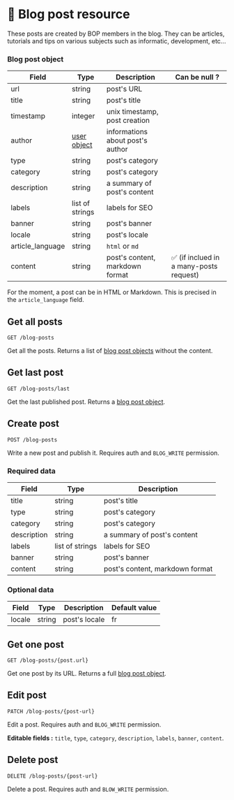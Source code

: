 # 📰 Blog post resource

These posts are created by BOP members in the blog. They can be articles, tutorials and tips on various subjects such as informatic, development, etc...

### Blog post object

| Field            | Type                   | Description                      | Can be null ?                           |
| ---------------- | ---------------------- | -------------------------------- | --------------------------------------- |
| url              | string                 | post's URL                       |                                         |
| title            | string                 | post's title                     |                                         |
| timestamp        | integer                | unix timestamp, post creation    |                                         |
| author           | [user object](User.md) | informations about post's author |                                         |
| type             | string                 | post's category                  |                                         |
| category         | string                 | post's category                  |                                         |
| description      | string                 | a summary of post's content      |                                         |
| labels           | list of strings        | labels for SEO                   |                                         |
| banner           | string                 | post's banner                    |                                         |
| locale           | string                 | post's locale                    |                                         |
| article_language | string                 | `html` or `md`                   |                                         |
| content          | string                 | post's content, markdown format  | ✅ (if inclued in a many-posts request) |

For the moment, a post can be in HTML or Markdown. This is precised in the `article_language` field.

## Get all posts

`GET /blog-posts`

Get all the posts. Returns a list of [blog post objects](#blog-post-object) without the content.

## Get last post

`GET /blog-posts/last`

Get the last published post. Returns a [blog post object](#blog-post-object).

## Create post

`POST /blog-posts`

Write a new post and publish it. Requires auth and `BLOG_WRITE` permission.

### Required data

| Field       | Type            | Description                     |
| ----------- | --------------- | ------------------------------- |
| title       | string          | post's title                    |
| type        | string          | post's category                 |
| category    | string          | post's category                 |
| description | string          | a summary of post's content     |
| labels      | list of strings | labels for SEO                  |
| banner      | string          | post's banner                   |
| content     | string          | post's content, markdown format |

### Optional data

| Field  | Type   | Description   | Default value |
| ------ | ------ | ------------- | ------------- |
| locale | string | post's locale | fr            |

## Get one post

`GET /blog-posts/{post.url}`

Get one post by its URL. Returns a full [blog post object](#blog-post-object).

## Edit post

`PATCH /blog-posts/{post-url}`

Edit a post. Requires auth and `BLOG_WRITE` permission.

**Editable fields :** `title`, `type`, `category`, `description`, `labels`, `banner`, `content`.

## Delete post

`DELETE /blog-posts/{post-url}`

Delete a post. Requires auth and `BLOW_WRITE` permission.
